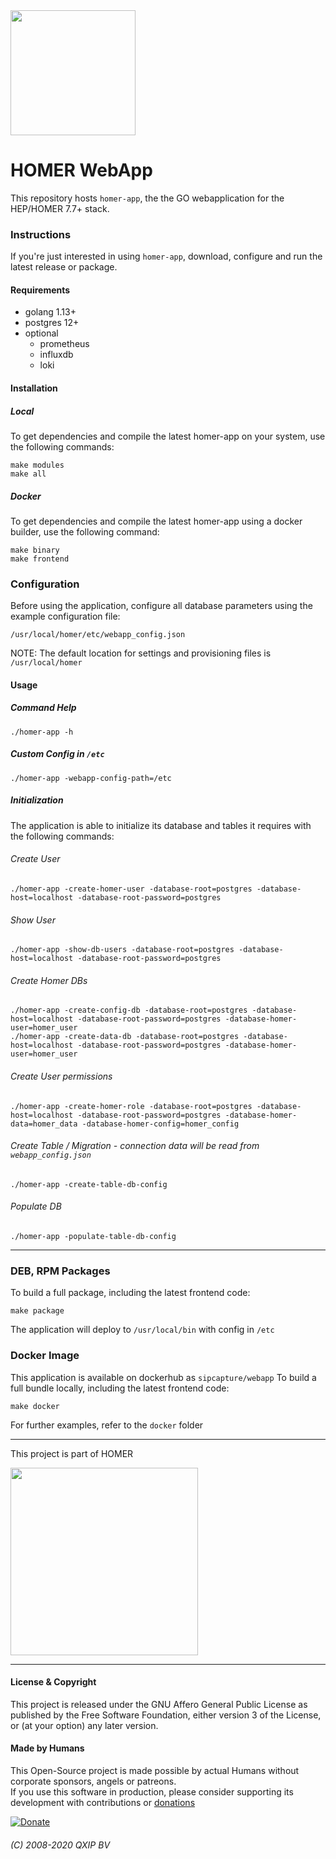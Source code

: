 <img src="https://user-images.githubusercontent.com/1423657/55069501-8348c400-5084-11e9-9931-fefe0f9874a7.png" width=200/>

# HOMER WebApp

This repository hosts `homer-app`, the the GO webapplication for the HEP/HOMER 7.7+ stack.

### Instructions

If you're just interested in using `homer-app`, download, configure and run the latest release or package.

#### Requirements
* golang 1.13+
* postgres 12+
* optional
  * prometheus
  * influxdb
  * loki

#### Installation
##### Local
To get dependencies and compile the latest homer-app on your system, use the following commands:
```
make modules
make all
```
##### Docker
To get dependencies and compile the latest homer-app using a docker builder, use the following command:
```
make binary
make frontend
```

### Configuration
Before using the application, configure all database parameters using the example configuration file:
```
/usr/local/homer/etc/webapp_config.json
```

NOTE: The default location for settings and provisioning files is `/usr/local/homer`


#### Usage
##### Command Help
```
./homer-app -h
```
##### Custom Config in `/etc`
```
./homer-app -webapp-config-path=/etc
```

##### Initialization
The application is able to initialize its database and tables it requires with the following commands:
###### Create User
```
./homer-app -create-homer-user -database-root=postgres -database-host=localhost -database-root-password=postgres
```
###### Show User
```
./homer-app -show-db-users -database-root=postgres -database-host=localhost -database-root-password=postgres
```
###### Create Homer DBs
```
./homer-app -create-config-db -database-root=postgres -database-host=localhost -database-root-password=postgres -database-homer-user=homer_user
./homer-app -create-data-db -database-root=postgres -database-host=localhost -database-root-password=postgres -database-homer-user=homer_user
```
###### Create User permissions
```
./homer-app -create-homer-role -database-root=postgres -database-host=localhost -database-root-password=postgres -database-homer-data=homer_data -database-homer-config=homer_config
```

<!--
###### Save it or edit the webapp_config.json manualy
```
./homer-app -save-homer-db-config-settings -database-host=localhost -database-homer-config=homer_config -database-homer-user=homer_user -database-homer-password=homer_password
./homer-app -save-homer-db-data-settings -database-host=localhost -database-homer-data=homer_data -database-homer-user=homer_user -database-homer-password=homer_password
```
-->

###### Create Table / Migration - connection data will be read from `webapp_config.json`
```
./homer-app -create-table-db-config 
```

###### Populate DB
```
./homer-app -populate-table-db-config 
```

------------
<!--
#### Usage ENV
```
WEBAPPENV = config file extension "local" 
WEBAPPPATH - path for config
WEBAPPLOGPATH - path to the log dir
WEBAPPLOGNAME - prefix name of the log
```
-->

### DEB, RPM Packages
To build a full package, including the latest frontend code:
```
make package
```

The application will deploy to `/usr/local/bin` with config in `/etc`


### Docker Image
This application is available on dockerhub as `sipcapture/webapp`
To build a full bundle locally, including the latest frontend code:
```
make docker
```

For further examples, refer to the `docker` folder

---

This project is part of HOMER

<img src="https://camo.githubusercontent.com/c287bf83f8d5969635b5bed047a3e70854bc1840/687474703a2f2f736970636170747572652e6f72672f646174612f696d616765732f736970636170747572655f6865616465722e706e67" width=300>

----

#### License & Copyright
This project is released under the GNU Affero General Public License as published by the Free Software Foundation, either version 3 of the License, or (at your option) any later version. 

#### Made by Humans
This Open-Source project is made possible by actual Humans without corporate sponsors, angels or patreons.<br>
If you use this software in production, please consider supporting its development with contributions or [donations](https://www.paypal.com/cgi-bin/webscr?cmd=_donations&business=donation%40sipcapture%2eorg&lc=US&item_name=SIPCAPTURE&no_note=0&currency_code=EUR&bn=PP%2dDonationsBF%3abtn_donateCC_LG%2egif%3aNonHostedGuest)

[![Donate](https://www.paypalobjects.com/en_US/i/btn/btn_donateCC_LG.gif)](https://www.paypal.com/cgi-bin/webscr?cmd=_donations&business=donation%40sipcapture%2eorg&lc=US&item_name=SIPCAPTURE&no_note=0&currency_code=EUR&bn=PP%2dDonationsBF%3abtn_donateCC_LG%2egif%3aNonHostedGuest) 

###### (C) 2008-2020 QXIP BV

